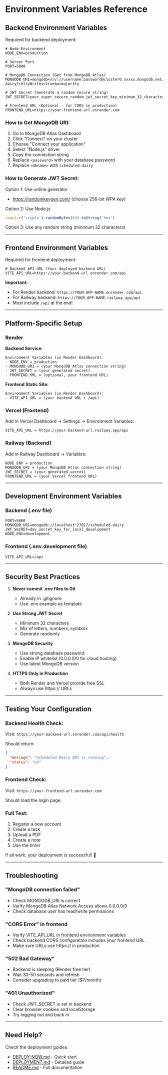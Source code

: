 # Environment Variables Reference

## Backend Environment Variables

Required for backend deployment:

```env
# Node Environment
NODE_ENV=production

# Server Port
PORT=5000

# MongoDB Connection (Get from MongoDB Atlas)
MONGODB_URI=mongodb+srv://username:password@cluster0.xxxxx.mongodb.net/scheduled-dairy?retryWrites=true&w=majority

# JWT Secret (Generate a random secure string)
JWT_SECRET=your_super_secure_random_jwt_secret_key_minimum_32_characters

# Frontend URL (Optional - for CORS in production)
FRONTEND_URL=https://your-frontend-url.onrender.com
```

### How to Get MongoDB URI:
1. Go to MongoDB Atlas Dashboard
2. Click "Connect" on your cluster
3. Choose "Connect your application"
4. Select "Node.js" driver
5. Copy the connection string
6. Replace `<password>` with your database password
7. Replace `<dbname>` with `scheduled-dairy`

### How to Generate JWT Secret:
Option 1: Use online generator
- https://randomkeygen.com/ (choose 256-bit WPA key)

Option 2: Use Node.js
```javascript
require('crypto').randomBytes(64).toString('hex')
```

Option 3: Use any random string (minimum 32 characters)

---

## Frontend Environment Variables

Required for frontend deployment:

```env
# Backend API URL (Your deployed backend URL)
VITE_API_URL=https://your-backend-url.onrender.com/api
```

**Important:** 
- For Render backend: `https://YOUR-APP-NAME.onrender.com/api`
- For Railway backend: `https://YOUR-APP-NAME.railway.app/api`
- Must include `/api` at the end!

---

## Platform-Specific Setup

### Render

**Backend Service:**
```
Environment Variables (in Render Dashboard):
- NODE_ENV = production
- MONGODB_URI = (your MongoDB Atlas connection string)
- JWT_SECRET = (your generated secret)
- FRONTEND_URL = (optional, your frontend URL)
```

**Frontend Static Site:**
```
Environment Variables (in Render Dashboard):
- VITE_API_URL = (your backend URL + /api)
```

### Vercel (Frontend)

Add in Vercel Dashboard → Settings → Environment Variables:
```
VITE_API_URL = https://your-backend-url.railway.app/api
```

### Railway (Backend)

Add in Railway Dashboard → Variables:
```
NODE_ENV = production
MONGODB_URI = (your MongoDB Atlas connection string)
JWT_SECRET = (your generated secret)
FRONTEND_URL = (your Vercel frontend URL)
```

---

## Development Environment Variables

### Backend (.env file)
```env
PORT=5000
MONGODB_URI=mongodb://localhost:27017/scheduled-dairy
JWT_SECRET=dev_secret_key_for_local_development
NODE_ENV=development
```

### Frontend (.env.development file)
```env
VITE_API_URL=/api
```

---

## Security Best Practices

1. **Never commit .env files to Git**
   - Already in .gitignore
   - Use .env.example as template

2. **Use Strong JWT Secret**
   - Minimum 32 characters
   - Mix of letters, numbers, symbols
   - Generate randomly

3. **MongoDB Security**
   - Use strong database password
   - Enable IP whitelist (0.0.0.0/0 for cloud hosting)
   - Use latest MongoDB version

4. **HTTPS Only in Production**
   - Both Render and Vercel provide free SSL
   - Always use https:// URLs

---

## Testing Your Configuration

### Backend Health Check:
Visit: `https://your-backend-url.onrender.com/api/health`

Should return:
```json
{
  "message": "Scheduled Dairy API is running",
  "status": "ok"
}
```

### Frontend Check:
Visit: `https://your-frontend-url.onrender.com`

Should load the login page.

### Full Test:
1. Register a new account
2. Create a task
3. Upload a PDF
4. Create a note
5. Use the timer

If all work, your deployment is successful! 🎉

---

## Troubleshooting

### "MongoDB connection failed"
- Check MONGODB_URI is correct
- Verify MongoDB Atlas Network Access allows 0.0.0.0/0
- Check database user has read/write permissions

### "CORS Error" in frontend
- Verify VITE_API_URL in frontend environment variables
- Check backend CORS configuration includes your frontend URL
- Make sure URLs use https:// in production

### "502 Bad Gateway"
- Backend is sleeping (Render free tier)
- Wait 30-50 seconds and refresh
- Consider upgrading to paid tier ($7/month)

### "401 Unauthorized"
- Check JWT_SECRET is set in backend
- Clear browser cookies and localStorage
- Try logging out and back in

---

## Need Help?

Check the deployment guides:
- [DEPLOY-NOW.md](./DEPLOY-NOW.md) - Quick start
- [DEPLOYMENT.md](./DEPLOYMENT.md) - Detailed guide
- [README.md](./README.md) - Full documentation
